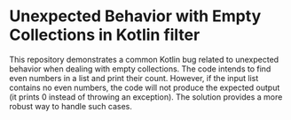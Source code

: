# Unexpected Behavior with Empty Collections in Kotlin filter

This repository demonstrates a common Kotlin bug related to unexpected behavior when dealing with empty collections. The code intends to find even numbers in a list and print their count. However, if the input list contains no even numbers, the code will not produce the expected output (it prints 0 instead of throwing an exception). The solution provides a more robust way to handle such cases.